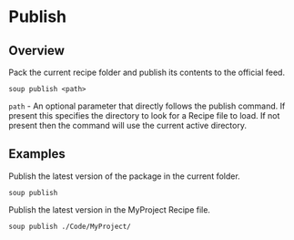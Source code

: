# Publish
## Overview
Pack the current recipe folder and publish its contents to the official feed.
```
soup publish <path>
```

`path` - An optional parameter that directly follows the publish command. If present this specifies the directory to look for a Recipe file to load. If not present then the command will use the current active directory.

## Examples
Publish the latest version of the package in the current folder.
```
soup publish
```

Publish the latest version in the MyProject Recipe file.
```
soup publish ./Code/MyProject/
```